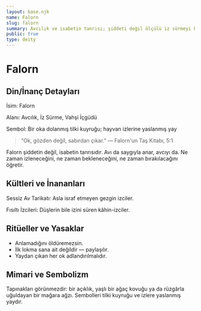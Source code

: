 ```yaml
---
layout: base.njk
name: Falorn
slug: falorn
summary: Avcılık ve isabetin tanrısı; şiddeti değil ölçülü iz sürmeyi kutsar.
public: true
type: deity
---
```


# Falorn

## Din/İnanç Detayları

İsim: Falorn

Alanı: Avcılık, İz Sürme, Vahşi İçgüdü

Sembol: Bir oka dolanmış tilki kuyruğu; hayvan izlerine yaslanmış yay

> “Ok, gözden değil, sabırdan çıkar.” — Falorn'un Taş Kitabı, 5:1

Falorn şiddetin değil, isabetin tanrısıdır. Avı da saygıyla anar, avcıyı da. Ne zaman izleneceğini, ne zaman bekleneceğini, ne zaman bırakılacağını öğretir.

## Kültleri ve İnananları

Sessiz Av Tarikatı: Asla israf etmeyen gezgin izciler.

Fısıltı İzcileri: Düşlerin bile izini süren kâhin-izciler.

## Ritüeller ve Yasaklar

- Anlamadığını öldüremezsin.
- İlk lokma sana ait değildir — paylaşılır.
- Yaydan çıkan her ok adlandırılmalıdır.

## Mimari ve Sembolizm

Tapınakları görünmezdir: bir açıklık, yaşlı bir ağaç kovuğu ya da rüzgârla uğuldayan bir mağara ağzı. Sembolleri tilki kuyruğu ve izlere yaslanmış yaydır.

